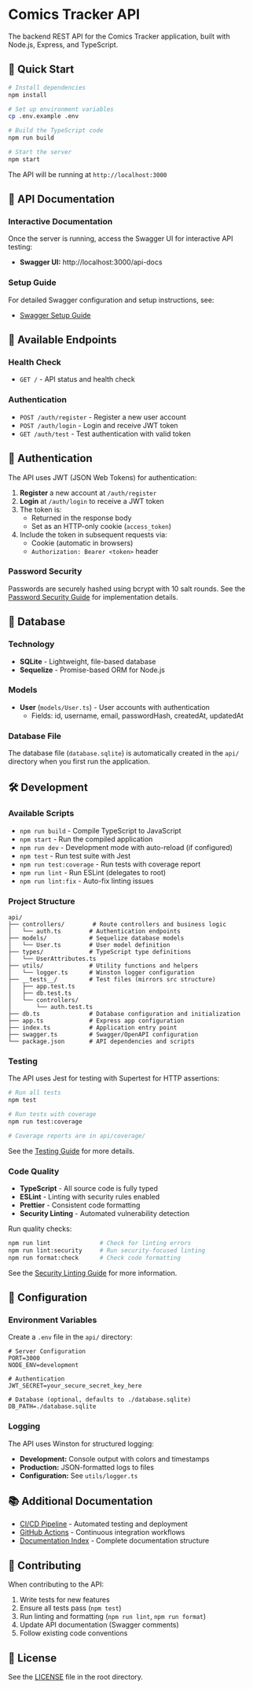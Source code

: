 # Comics Tracker API

The backend REST API for the Comics Tracker application, built with Node.js, Express, and TypeScript.

## 🚀 Quick Start

```bash
# Install dependencies
npm install

# Set up environment variables
cp .env.example .env

# Build the TypeScript code
npm run build

# Start the server
npm start
```

The API will be running at `http://localhost:3000`

## 📖 API Documentation

### Interactive Documentation

Once the server is running, access the Swagger UI for interactive API testing:

- **Swagger UI:** http://localhost:3000/api-docs

### Setup Guide

For detailed Swagger configuration and setup instructions, see:

- [Swagger Setup Guide](../docs/api/swagger.md)

## 🔌 Available Endpoints

### Health Check

- `GET /` - API status and health check

### Authentication

- `POST /auth/register` - Register a new user account
- `POST /auth/login` - Login and receive JWT token
- `GET /auth/test` - Test authentication with valid token

## 🔐 Authentication

The API uses JWT (JSON Web Tokens) for authentication:

1. **Register** a new account at `/auth/register`
2. **Login** at `/auth/login` to receive a JWT token
3. The token is:
   - Returned in the response body
   - Set as an HTTP-only cookie (`access_token`)
4. Include the token in subsequent requests via:
   - Cookie (automatic in browsers)
   - `Authorization: Bearer <token>` header

### Password Security

Passwords are securely hashed using bcrypt with 10 salt rounds. See the [Password Security Guide](../docs/security/password-security.md) for implementation details.

## 💾 Database

### Technology

- **SQLite** - Lightweight, file-based database
- **Sequelize** - Promise-based ORM for Node.js

### Models

- **User** (`models/User.ts`) - User accounts with authentication
  - Fields: id, username, email, passwordHash, createdAt, updatedAt

### Database File

The database file (`database.sqlite`) is automatically created in the `api/` directory when you first run the application.

## 🛠️ Development

### Available Scripts

- `npm run build` - Compile TypeScript to JavaScript
- `npm start` - Run the compiled application
- `npm run dev` - Development mode with auto-reload (if configured)
- `npm test` - Run test suite with Jest
- `npm run test:coverage` - Run tests with coverage report
- `npm run lint` - Run ESLint (delegates to root)
- `npm run lint:fix` - Auto-fix linting issues

### Project Structure

```
api/
├── controllers/        # Route controllers and business logic
│   └── auth.ts        # Authentication endpoints
├── models/            # Sequelize database models
│   └── User.ts        # User model definition
├── types/             # TypeScript type definitions
│   └── UserAttributes.ts
├── utils/             # Utility functions and helpers
│   └── logger.ts      # Winston logger configuration
├── __tests__/         # Test files (mirrors src structure)
│   ├── app.test.ts
│   ├── db.test.ts
│   └── controllers/
│       └── auth.test.ts
├── db.ts              # Database configuration and initialization
├── app.ts             # Express app configuration
├── index.ts           # Application entry point
├── swagger.ts         # Swagger/OpenAPI configuration
└── package.json       # API dependencies and scripts
```

### Testing

The API uses Jest for testing with Supertest for HTTP assertions:

```bash
# Run all tests
npm test

# Run tests with coverage
npm run test:coverage

# Coverage reports are in api/coverage/
```

See the [Testing Guide](../docs/development/testing.md) for more details.

### Code Quality

- **TypeScript** - All source code is fully typed
- **ESLint** - Linting with security rules enabled
- **Prettier** - Consistent code formatting
- **Security Linting** - Automated vulnerability detection

Run quality checks:

```bash
npm run lint              # Check for linting errors
npm run lint:security     # Run security-focused linting
npm run format:check      # Check code formatting
```

See the [Security Linting Guide](../docs/security/security-linting.md) for more information.

## 🔧 Configuration

### Environment Variables

Create a `.env` file in the `api/` directory:

```env
# Server Configuration
PORT=3000
NODE_ENV=development

# Authentication
JWT_SECRET=your_secure_secret_key_here

# Database (optional, defaults to ./database.sqlite)
DB_PATH=./database.sqlite
```

### Logging

The API uses Winston for structured logging:

- **Development:** Console output with colors and timestamps
- **Production:** JSON-formatted logs to files
- **Configuration:** See `utils/logger.ts`

## 📚 Additional Documentation

- [CI/CD Pipeline](../docs/development/ci-cd.md) - Automated testing and deployment
- [GitHub Actions](../docs/development/github-actions.md) - Continuous integration workflows
- [Documentation Index](../docs/INDEX.md) - Complete documentation structure

## 🤝 Contributing

When contributing to the API:

1. Write tests for new features
2. Ensure all tests pass (`npm test`)
3. Run linting and formatting (`npm run lint`, `npm run format`)
4. Update API documentation (Swagger comments)
5. Follow existing code conventions

## 📄 License

See the [LICENSE](../LICENSE) file in the root directory.
